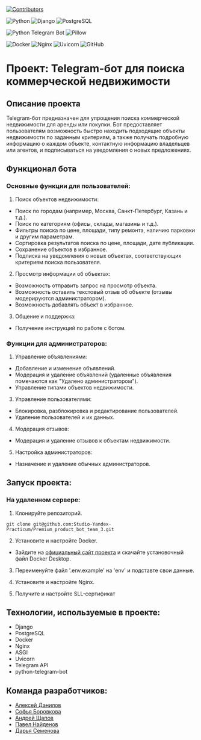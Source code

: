 [![Contributors](https://img.shields.io/github/contributors/Studio-Yandex-Practicum/Premium_product_bot_team_3.svg)](https://gitHub.com/Studio-Yandex-Practicum/Premium_product_bot_team_3/graphs/contributors/)

![Python](https://img.shields.io/badge/Python-v3.10--alpine-blue?style=flat&logo=python&labelColor=D2B4DE)
![Django](https://img.shields.io/badge/Django-v5.0-green?style=flat&logo=django&labelColor=D2B4DE)
![PostgreSQL](https://img.shields.io/badge/PostgreSQL-v13.15--alpine-blue?style=flat&logo=PostgreSQL&labelColor=D2B4DE)

![Python Telegram Bot](https://img.shields.io/badge/Python--telegram--bot-v21.2-blue?style=flat&logo=telegram&labelColor=D2B4DE)
![Pillow](https://img.shields.io/badge/Pillow-v10.3-blue?style=flat&logo=pillow&labelColor=D2B4DE)

![Docker](https://img.shields.io/badge/Docker-v26.1-green?style=flat&logo=docker&labelColor=D2B4DE)
![Nginx](https://img.shields.io/badge/nginx-1.26--alpine-blue?style=flat&logo=nginx&labelColor=D2B4DE)
![Uvicorn](https://img.shields.io/badge/Uvicorn-v0.23-green?style=flat&logo=gunicorn&labelColor=D2B4DE)
![GitHub](https://img.shields.io/badge/GitHub-gray?style=flat&logo=github&labelColor=D2B4DE)


# Проект: Telegram-бот для поиска коммерческой недвижимости

## Описание проекта
Telegram-бот предназначен для упрощения поиска коммерческой недвижимости для аренды или покупки. Бот предоставляет пользователям возможность быстро находить подходящие объекты недвижимости по заданным критериям, а также получать подробную информацию о каждом объекте, контактную информацию владельцев или агентов, и подписываться на уведомления о новых предложениях.

## Функционал бота
### Основные функции для пользователей:
1. Поиск объектов недвижимости:

- Поиск по городам (например, Москва, Санкт-Петербург, Казань и т.д.).
- Поиск по категориям (офисы, склады, магазины и т.д.).
- Фильтры поиска по цене, площади, типу ремонта, наличию парковки и другим параметрам.
- Сортировка результатов поиска по цене, площади, дате публикации.
- Сохранение объектов в избранное.
- Подписка на уведомления о новых объектах, соответствующих критериям поиска пользователя.

2. Просмотр информации об объектах:

- Возможность отправить запрос на просмотр объекта.
- Возможность оставить текстовый отзыв об объекте (отзывы модерируются администратором).
- Возможность добавлять объект в избранное.

3. Общение и поддержка:

- Получение инструкций по работе с ботом.

### Функции для администраторов:
1. Управление объявлениями:

- Добавление и изменение объявлений.
- Модерация и удаление объявлений (удаленные объявления помечаются как "Удалено администратором").
- Управление типами объектов недвижимости.

3. Управление пользователями:

- Блокировка, разблокировка и редактирование пользователей.
- Удаление пользователей и их данных.

4. Модерация отзывов:

- Модерация и удаление отзывов к объектам недвижимости.

5. Настройка администраторов:

- Назначение и удаление обычных администраторов.

## Запуск проекта:
### На удаленном сервере:
1. Клонируйте репозиторий.
```
git clone git@github.com:Studio-Yandex-Practicum/Premium_product_bot_team_3.git
```

2. Установите и настройте Docker.
- Зайдите на [официальный сайт проекта](https://www.docker.com/products/docker-desktop) и скачайте установочный файл Docker Desktop.

3. Переименуйте файл '.env.example' на 'env' и подставте свои данные.

4. Установите и настройте Nginx.

5. Получите и настройте SLL-сертификат

## Технологии, используемые в проекте:
- Django
- PostgreSQL
- Docker
- Nginx
- ASGI
- Uvicorn
- Telegram API
- python-telegram-bot

## Команда разработчиков:
- [Алексей Данилов](https://github.com/AlexeyDanilov/ )
- [Софья Боровкова](https://github.com/SofiaBorovkova)
- [Андрей Щапов](https://github.com/somwhereAway)
- [Павел Найденов](https://github.com/meteopavel)
- [Дарья Семенова](https://github.com/OFF1GHT)
